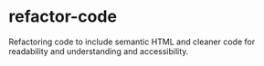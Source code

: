 # refactor-code
Refactoring code to include semantic HTML and cleaner code for readability and understanding and accessibility.
